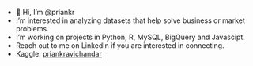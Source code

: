 - 👋 Hi, I’m @priankr
- I’m interested in analyzing datasets that help solve business or market problems.
- I’m working on projects in Python, R, MySQL, BigQuery and Javascipt. 
- Reach out to me on LinkedIn if you are interested in connecting.
- Kaggle: <a href="https://www.kaggle.com/priankravichandar">priankravichandar</a>

<!---
priankr/priankr is a ✨ special ✨ repository because its `README.md` (this file) appears on your GitHub profile.
You can click the Preview link to take a look at your changes.
--->
